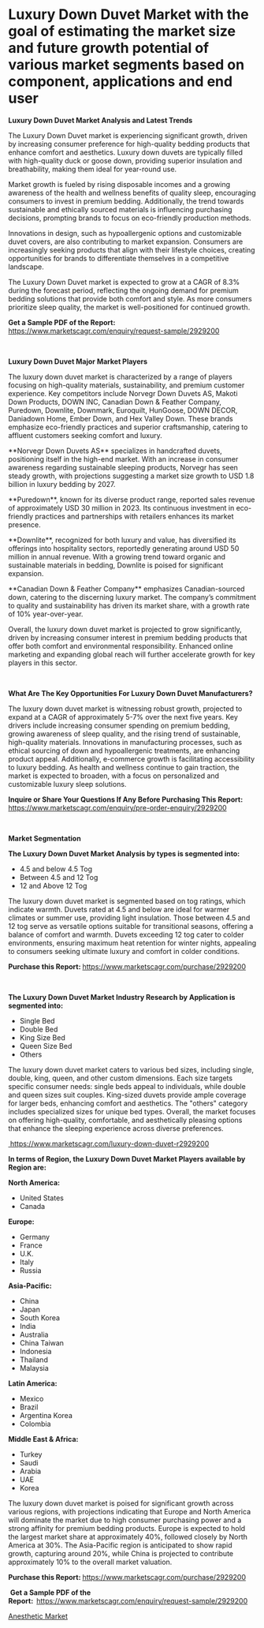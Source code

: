 <p><h1>Luxury Down Duvet Market with the goal of estimating the market size and future growth potential of various market segments based on component, applications and end user</h1></p><p><strong>Luxury Down Duvet Market Analysis and Latest Trends</strong></p>
<p><p>The Luxury Down Duvet market is experiencing significant growth, driven by increasing consumer preference for high-quality bedding products that enhance comfort and aesthetics. Luxury down duvets are typically filled with high-quality duck or goose down, providing superior insulation and breathability, making them ideal for year-round use. </p><p>Market growth is fueled by rising disposable incomes and a growing awareness of the health and wellness benefits of quality sleep, encouraging consumers to invest in premium bedding. Additionally, the trend towards sustainable and ethically sourced materials is influencing purchasing decisions, prompting brands to focus on eco-friendly production methods.</p><p>Innovations in design, such as hypoallergenic options and customizable duvet covers, are also contributing to market expansion. Consumers are increasingly seeking products that align with their lifestyle choices, creating opportunities for brands to differentiate themselves in a competitive landscape. </p><p>The Luxury Down Duvet market is expected to grow at a CAGR of 8.3% during the forecast period, reflecting the ongoing demand for premium bedding solutions that provide both comfort and style. As more consumers prioritize sleep quality, the market is well-positioned for continued growth.</p></p>
<p><strong>Get a Sample PDF of the Report:&nbsp;</strong> <a href="https://www.marketscagr.com/enquiry/request-sample/2929200?utm_campaign=2383&utm_medium=2&utm_source=Github&utm_content=ia&utm_term=12032025&utm_id=luxury-down-duvet">https://www.marketscagr.com/enquiry/request-sample/2929200</a></p>
<p>&nbsp;</p>
<p><strong>Luxury Down Duvet Major Market Players</strong></p>
<p><p>The luxury down duvet market is characterized by a range of players focusing on high-quality materials, sustainability, and premium customer experience. Key competitors include Norvegr Down Duvets AS, Makoti Down Products, DOWN INC, Canadian Down & Feather Company, Puredown, Downlite, Downmark, Euroquilt, HunGoose, DOWN DECOR, Daniadown Home, Ember Down, and Hex Valley Down. These brands emphasize eco-friendly practices and superior craftsmanship, catering to affluent customers seeking comfort and luxury.</p><p>**Norvegr Down Duvets AS** specializes in handcrafted duvets, positioning itself in the high-end market. With an increase in consumer awareness regarding sustainable sleeping products, Norvegr has seen steady growth, with projections suggesting a market size growth to USD 1.8 billion in luxury bedding by 2027.</p><p>**Puredown**, known for its diverse product range, reported sales revenue of approximately USD 30 million in 2023. Its continuous investment in eco-friendly practices and partnerships with retailers enhances its market presence.</p><p>**Downlite**, recognized for both luxury and value, has diversified its offerings into hospitality sectors, reportedly generating around USD 50 million in annual revenue. With a growing trend toward organic and sustainable materials in bedding, Downlite is poised for significant expansion.</p><p>**Canadian Down & Feather Company** emphasizes Canadian-sourced down, catering to the discerning luxury market. The company’s commitment to quality and sustainability has driven its market share, with a growth rate of 10% year-over-year.</p><p>Overall, the luxury down duvet market is projected to grow significantly, driven by increasing consumer interest in premium bedding products that offer both comfort and environmental responsibility. Enhanced online marketing and expanding global reach will further accelerate growth for key players in this sector.</p></p>
<p>&nbsp;</p>
<p><strong>What Are The Key Opportunities For Luxury Down Duvet Manufacturers?</strong></p>
<p><p>The luxury down duvet market is witnessing robust growth, projected to expand at a CAGR of approximately 5-7% over the next five years. Key drivers include increasing consumer spending on premium bedding, growing awareness of sleep quality, and the rising trend of sustainable, high-quality materials. Innovations in manufacturing processes, such as ethical sourcing of down and hypoallergenic treatments, are enhancing product appeal. Additionally, e-commerce growth is facilitating accessibility to luxury bedding. As health and wellness continue to gain traction, the market is expected to broaden, with a focus on personalized and customizable luxury sleep solutions.</p></p>
<p><strong>Inquire or Share Your Questions If Any Before Purchasing This Report:</strong> <a href="https://www.marketscagr.com/enquiry/pre-order-enquiry/2929200?utm_campaign=2383&utm_medium=2&utm_source=Github&utm_content=ia&utm_term=12032025&utm_id=luxury-down-duvet">https://www.marketscagr.com/enquiry/pre-order-enquiry/2929200</a></p>
<p>&nbsp;</p>
<p><strong>Market Segmentation</strong></p>
<p><strong>The Luxury Down Duvet Market Analysis by types is segmented into:</strong></p>
<p><ul><li>4.5 and below 4.5 Tog</li><li>Between 4.5 and 12 Tog</li><li>12 and Above 12 Tog</li></ul></p>
<p><p>The luxury down duvet market is segmented based on tog ratings, which indicate warmth. Duvets rated at 4.5 and below are ideal for warmer climates or summer use, providing light insulation. Those between 4.5 and 12 tog serve as versatile options suitable for transitional seasons, offering a balance of comfort and warmth. Duvets exceeding 12 tog cater to colder environments, ensuring maximum heat retention for winter nights, appealing to consumers seeking ultimate luxury and comfort in colder conditions.</p></p>
<p><strong>Purchase this Report:&nbsp;</strong><a href="https://www.marketscagr.com/purchase/2929200?utm_campaign=2383&utm_medium=2&utm_source=Github&utm_content=ia&utm_term=12032025&utm_id=luxury-down-duvet">https://www.marketscagr.com/purchase/2929200</a></p>
<p>&nbsp;</p>
<p><strong>The Luxury Down Duvet Market Industry Research by Application is segmented into:</strong></p>
<p><ul><li>Single Bed</li><li>Double Bed</li><li>King Size Bed</li><li>Queen Size Bed</li><li>Others</li></ul></p>
<p><p>The luxury down duvet market caters to various bed sizes, including single, double, king, queen, and other custom dimensions. Each size targets specific consumer needs: single beds appeal to individuals, while double and queen sizes suit couples. King-sized duvets provide ample coverage for larger beds, enhancing comfort and aesthetics. The "others" category includes specialized sizes for unique bed types. Overall, the market focuses on offering high-quality, comfortable, and aesthetically pleasing options that enhance the sleeping experience across diverse preferences.</p></p>
<p><a href="https://www.marketscagr.com/luxury-down-duvet-r2929200?utm_campaign=2383&utm_medium=2&utm_source=Github&utm_content=ia&utm_term=12032025&utm_id=luxury-down-duvet">&nbsp;https://www.marketscagr.com/luxury-down-duvet-r2929200</a></p>
<p><strong>In terms of Region, the Luxury Down Duvet Market Players available by Region are:</strong></p>
<p>
    <p> <strong> North America: </strong>
        <ul>
            <li>United States</li>
            <li>Canada</li>
        </ul>
        </p> 
    <p> <strong> Europe: </strong>
        <ul>
            <li>Germany</li>
            <li>France</li>
            <li>U.K.</li>
            <li>Italy</li>
            <li>Russia</li>
        </ul>
        </p> 
    <p> <strong> Asia-Pacific: </strong>
        <ul>
            <li>China</li>
            <li>Japan</li>
            <li>South Korea</li>
            <li>India</li>
            <li>Australia</li>
            <li>China Taiwan</li>
            <li>Indonesia</li>
            <li>Thailand</li>
            <li>Malaysia</li>
        </ul>
        </p> 
    <p> <strong> Latin America: </strong>
        <ul>
            <li>Mexico</li>
            <li>Brazil</li>
            <li>Argentina Korea</li>
            <li>Colombia</li>
        </ul>
        </p> 
    <p> <strong> Middle East & Africa: </strong>
        <ul>
            <li>Turkey</li>
            <li>Saudi</li>
            <li>Arabia</li>
            <li>UAE</li>
            <li>Korea</li>
        </ul>
    </p>
    </p>
<p><p>The luxury down duvet market is poised for significant growth across various regions, with projections indicating that Europe and North America will dominate the market due to high consumer purchasing power and a strong affinity for premium bedding products. Europe is expected to hold the largest market share at approximately 40%, followed closely by North America at 30%. The Asia-Pacific region is anticipated to show rapid growth, capturing around 20%, while China is projected to contribute approximately 10% to the overall market valuation.</p></p>
<p><strong>Purchase this Report: </strong><a href="https://www.marketscagr.com/purchase/2929200?utm_campaign=2383&utm_medium=2&utm_source=Github&utm_content=ia&utm_term=12032025&utm_id=luxury-down-duvet">https://www.marketscagr.com/purchase/2929200</a></p>
<p>&nbsp;<strong>Get a Sample PDF of the Report:&nbsp;&nbsp;</strong><a href="https://www.marketscagr.com/enquiry/request-sample/2929200?utm_campaign=2383&utm_medium=2&utm_source=Github&utm_content=ia&utm_term=12032025&utm_id=luxury-down-duvet">https://www.marketscagr.com/enquiry/request-sample/2929200</a></p>
<p><strong></strong></p>
<p><p><a href="https://github.com/lehumiston1971679/Market-Research-Report-List-1/blob/main/anesthetic-market.md?utm_campaign=2383&utm_medium=2&utm_source=Github&utm_content=ia&utm_term=12032025&utm_id=luxury-down-duvet">Anesthetic Market</a></p></p>